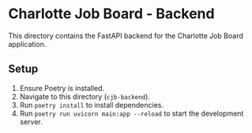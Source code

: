 # Charlotte Job Board - Backend

This directory contains the FastAPI backend for the Charlotte Job Board application.

## Setup

1. Ensure Poetry is installed.
2. Navigate to this directory (`cjb-backend`).
3. Run `poetry install` to install dependencies.
4. Run `poetry run uvicorn main:app --reload` to start the development server.
